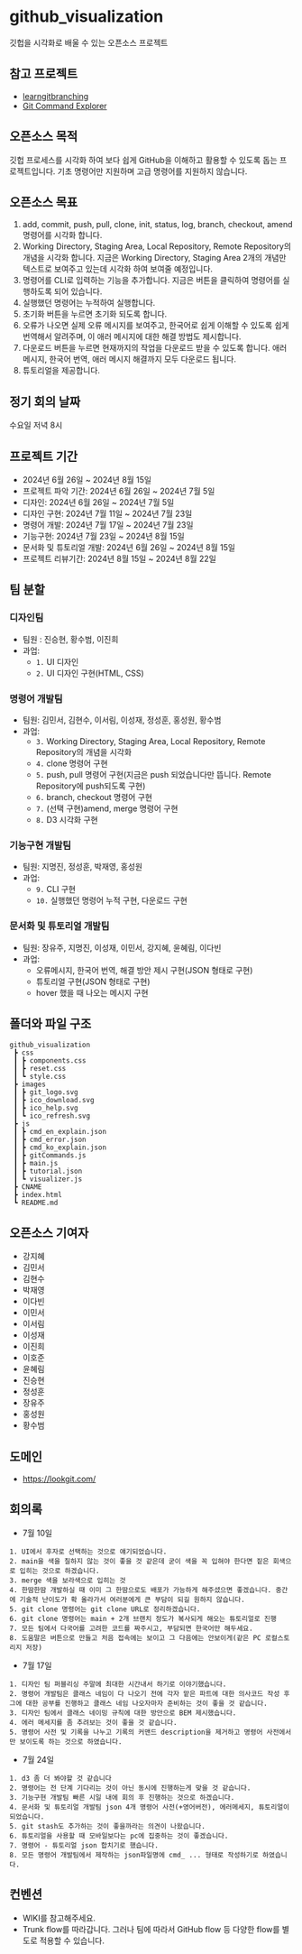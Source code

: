 # github_visualization
깃헙을 시각화로 배울 수 있는 오픈소스 프로젝트

## 참고 프로젝트
* [learngitbranching](https://learngitbranching.js.org/?locale=ko)
* [Git Command Explorer](https://git.gaozih.com/)

## 오픈소스 목적
깃헙 프로세스를 시각화 하여 보다 쉽게 GitHub을 이해하고 활용할 수 있도록 돕는 프로젝트입니다. 기초 명령어만 지원하며 고급 명령어를 지원하지 않습니다.

## 오픈소스 목표
1. add, commit, push, pull, clone, init, status, log, branch, checkout, amend 명령어를 시각화 합니다.
2. Working Directory, Staging Area, Local Repository, Remote Repository의 개념을 시각화 합니다. 지금은 Working Directory, Staging Area 2개의 개념만 텍스트로 보여주고 있는데 시각화 하여 보여줄 예정입니다.
3. 명령어를 CLI로 입력하는 기능을 추가합니다. 지금은 버튼을 클릭하여 명령어를 실행하도록 되어 있습니다.
4. 실행했던 명령어는 누적하여 실행합니다.
5. 초기화 버튼을 누르면 초기화 되도록 합니다.
6. 오류가 나오면 실제 오류 메시지를 보여주고, 한국어로 쉽게 이해할 수 있도록 쉽게 번역해서 알려주며, 이 애러 메시지에 대한 해결 방법도 제시합니다.
7. 다운로드 버튼을 누르면 현재까지의 작업을 다운로드 받을 수 있도록 합니다. 애러메시지, 한국어 번역, 애러 메시지 해결까지 모두 다운로드 됩니다.
8. 튜토리얼을 제공합니다.

## 정기 회의 날짜
수요일 저녁 8시

## 프로젝트 기간
* 2024년 6월 26일 ~ 2024년 8월 15일
* 프로젝트 파악 기간: 2024년 6월 26일 ~ 2024년 7월 5일
* 디자인: 2024년 6월 26일 ~ 2024년 7월 5일
* 디자인 구현: 2024년 7월 11일 ~ 2024년 7월 23일
* 명령어 개발: 2024년 7월 17일 ~ 2024년 7월 23일
* 기능구현: 2024년 7월 23일 ~ 2024년 8월 15일
* 문서화 및 튜토리얼 개발: 2024년 6월 26일 ~ 2024년 8월 15일
* 프로젝트 리뷰기간: 2024년 8월 15일 ~ 2024년 8월 22일

## 팀 분할
### 디자인팀
* 팀원 : 진승현, 황수범, 이진희
* 과업:
    * `1.` UI 디자인
    * `2.` UI 디자인 구현(HTML, CSS)

### 명령어 개발팀
* 팀원: 김민서, 김현수, 이서림, 이성재, 정성훈, 홍성원, 황수범 
* 과업:
    * `3.` Working Directory, Staging Area, Local Repository, Remote Repository의 개념을 시각화
    * `4.` clone 명령어 구현
    * `5.` push, pull 명령어 구현(지금은 push 되었습니다만 뜹니다. Remote Repository에 push되도록 구현)
    * `6.` branch, checkout 명령어 구현
    * `7.` (선택 구현)amend, merge 명령어 구현
    * `8.` D3 시각화 구현

### 기능구현 개발팀
* 팀원: 지명진, 정성훈, 박재영, 홍성원
* 과업:
    * `9.` CLI 구현
    * `10.` 실행했던 명령어 누적 구현, 다운로드 구현

### 문서화 및 튜토리얼 개발팀
* 팀원: 장유주, 지명진, 이성재, 이민서, 강지혜, 윤혜림, 이다빈
* 과업:
    * 오류메시지, 한국어 번역, 해결 방안 제시 구현(JSON 형태로 구현) 
    * 튜토리얼 구현(JSON 형태로 구현)
    * hover 했을 때 나오는 메시지 구현

## 폴더와 파일 구조
```
github_visualization
 ┣ css
 ┃ ┣ components.css
 ┃ ┣ reset.css
 ┃ ┗ style.css
 ┣ images
 ┃ ┣ git_logo.svg
 ┃ ┣ ico_download.svg
 ┃ ┣ ico_help.svg
 ┃ ┗ ico_refresh.svg
 ┣ js
 ┃ ┣ cmd_en_explain.json
 ┃ ┣ cmd_error.json
 ┃ ┣ cmd_ko_explain.json
 ┃ ┣ gitCommands.js
 ┃ ┣ main.js
 ┃ ┣ tutorial.json
 ┃ ┗ visualizer.js
 ┣ CNAME
 ┣ index.html
 ┗ README.md
```

## 오픈소스 기여자
* 강지혜
* 김민서
* 김현수
* 박재영
* 이다빈
* 이민서
* 이서림
* 이성재
* 이진희
* 이호준
* 윤혜림
* 진승현
* 정성훈
* 장유주
* 홍성원
* 황수범

## 도메인
* https://lookgit.com/

## 회의록
* 7월 10일
```
1. UI에서 후자로 선택하는 것으로 얘기되었습니다.
2. main을 색을 칠하지 않는 것이 좋을 것 같은데 굳이 색을 꼭 입혀야 한다면 짙은 회색으로 입히는 것으로 하겠습니다. 
3. merge 색을 보라색으로 입히는 것
4. 한땀한땀 개발하실 때 이미 그 한땀으로도 배포가 가능하게 해주셨으면 좋겠습니다. 중간에 기술적 난이도가 확 올라가서 여러분에게 큰 부담이 되길 원하지 않습니다.
5. git clone 명령어는 git clone URL로 정리하겠습니다.
6. git clone 명령어는 main + 2개 브랜치 정도가 복사되게 해오는 튜토리얼로 진행
7. 모든 팀에서 다국어를 고려한 코드를 짜주시고, 부담되면 한국어만 해두세요.
8. 도움말은 버튼으로 만들고 처음 접속에는 보이고 그 다음에는 안보이게(같은 PC 로컬스토리지 저장)
```
* 7월 17일
```
1. 디자인 팀 퍼블리싱 주말에 최대한 시간내서 하기로 이야기했습니다.
2. 명령어 개발팀은 클래스 네임이 다 나오기 전에 각자 맡은 파트에 대한 의사코드 작성 후 그에 대한 공부를 진행하고 클래스 네임 나오자마자 준비하는 것이 좋을 것 같습니다.
3. 디자인 팀에서 클래스 네이밍 규칙에 대한 방안으로 BEM 제시했습니다.
4. 에러 메세지를 좀 추려보는 것이 좋을 것 같습니다.
5. 명령어 사전 및 기록을 나누고 기록의 커맨드 description을 제거하고 명령어 사전에서만 보이도록 하는 것으로 하였습니다.
```
* 7월 24일
```
1. d3 좀 더 봐야할 것 같습니다
2. 명령어는 전 단계 기다리는 것이 아닌 동시에 진행하는게 맞을 것 같습니다.
3. 기능구현 개발팀 빠른 시일 내에 회의 후 진행하는 것으로 하겠습니다.
4. 문서화 및 튜토리얼 개발팀 json 4개 명령어 사전(+영어버전), 에러메세지, 튜토리얼이 되었습니다.
5. git stash도 추가하는 것이 좋을까라는 의견이 나왔습니다.
6. 튜토리얼을 사용할 때 모바일보다는 pc에 집중하는 것이 좋겠습니다.
7. 명령어 - 튜토리얼 json 합치기로 했습니다.
8. 모든 명령어 개발팀에서 제작하는 json파일명에 cmd_ ... 형태로 작성하기로 하였습니다.
```

## 컨벤션
* WIKI를 참고해주세요.
* Trunk flow를 따라갑니다. 그러나 팀에 따라서 GitHub flow 등 다양한 flow를 별도로 적용할 수 있습니다.
